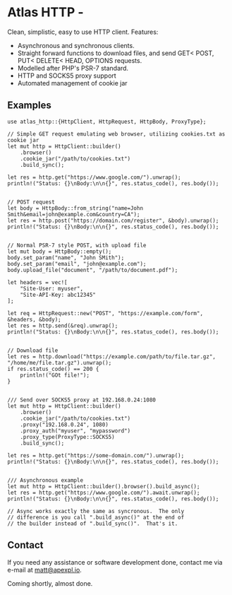 
# Atlas HTTP - 

Clean, simplistic, easy to use HTTP client.  Features:

* Asynchronous and synchronous clients.
* Straight forward functions to download files, and send GET< POST, PUT< DELETE< HEAD, OPTIONS requests.
* Modelled after PHP's PSR-7 standard.
* HTTP and SOCKS5 proxy support
* Automated management of cookie jar

## Examples

```
use atlas_http::{HttpClient, HttpRequest, HttpBody, ProxyType};

// Simple GET request emulating web browser, utilizing cookies.txt as cookie jar
let mut http = HttpClient::builder()
    .browser()
    .cookie_jar("/path/to/cookies.txt")
    .build_sync();

let res = http.get("https://www.google.com/").unwrap();
println!("Status: {}\nBody:\n\n{}", res.status_code(), res.body());


// POST request
let body = HttpBody::from_string("name=John Smith&email=john@example.com&country=CA");
let res = http.post("https://domain.com/register", &body).unwrap();
println!("Status: {}\nBody:\n\n{}", res.status_code(), res.body());


// Normal PSR-7 style POST, with upload file
let mut body = HttpBody::empty();
body.set_param("name", "John SMith");
body.set_param("email", "john@example.com");
body.upload_file("document", "/path/to/document.pdf");

let headers = vec![
    "Site-User: myuser",
    "Site-API-Key: abc12345"
];

let req = HttpRequest::new("POST", "https://example.com/form", &headers, &body);
let res = http.send(&req).unwrap();
println!("Status: {}\nBody:\n\n{}", res.status_code(), res.body());


// Download file
let res = http.download("https://example.com/path/to/file.tar.gz", "/home/me/file.tar.gz").unwrap();
if res.status_code() == 200 {
    println!("GOt file!");
}


/// Send over SOCKS5 proxy at 192.168.0.24:1080
let mut http = HttpClient::builder()
    .browser()
    .cookie_jar("/path/to/cookies.txt")
    .proxy("192.168.0.24", 1080)
    .proxy_auth("myuser", "mypassword")
    .proxy_type(ProxyType::SOCKS5)
    .build_sync();

let res = http.get("https://some-domain.com/").unwrap();
println!("Status: {}\nBody:\n\n{}", res.status_code(), res.body());


/// Asynchronous example
let mut http = HttpClient::builder().browser().build_async();
let res = http.get("https://www.google.com/").await.unwrap();
println!("Status: {}\nBody:\n\n{}", res.status_code(), res.body());

// Async works exactly the same as syncronous.  The only 
// difference is you call ".build_async()" at the end of 
// the builder instead of ".build_sync()".  That's it.
```

## Contact

If you need any assistance or software development done, contact me via e-mail at matt@apexpl.io.



Coming shortly, almost done.


